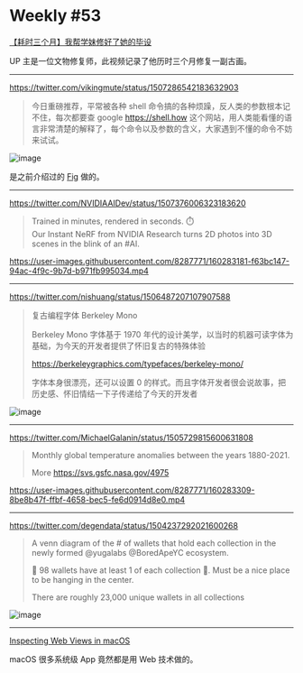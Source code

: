 # Weekly #53

[【耗时三个月】我帮学妹修好了她的毕设](https://www.bilibili.com/video/BV1ha411t7by)

UP 主是一位文物修复师，此视频记录了他历时三个月修复一副古画。

---

https://twitter.com/vikingmute/status/1507286542183632903

> 今日重磅推荐，平常被各种 shell 命令搞的各种烦躁，反人类的参数根本记不住，每次都要查 google https://shell.how 这个网站，用人类能看懂的语言非常清楚的解释了，每个命令以及参数的含义，大家遇到不懂的命令不妨来试试。

![image](https://user-images.githubusercontent.com/8287771/160283041-9a27780d-fe69-40a7-a623-975f64f7df2b.png)

是之前介绍过的 [Fig](https://fig.io/) 做的。

---

https://twitter.com/NVIDIAAIDev/status/1507376006323183620

> Trained in minutes, rendered in seconds. ⏱️  
> Our Instant NeRF from NVIDIA Research turns 2D photos into 3D scenes in the blink of an #AI.

https://user-images.githubusercontent.com/8287771/160283181-f63bc147-94ac-4f9c-9b7d-b971fb995034.mp4

---

https://twitter.com/nishuang/status/1506487207107907588

> 复古编程字体 Berkeley Mono
>
> Berkeley Mono 字体基于 1970 年代的设计美学，以当时的机器可读字体为基础，为今天的开发者提供了怀旧复古的特殊体验
>
> https://berkeleygraphics.com/typefaces/berkeley-mono/
>
> 字体本身很漂亮，还可以设置 0 的样式。而且字体开发者很会说故事，把历史感、怀旧情结一下子传递给了今天的开发者

![image](https://user-images.githubusercontent.com/8287771/160283266-7e8ca143-a04d-432a-a0ee-65c3795ffdf1.png)

---

https://twitter.com/MichaelGalanin/status/1505729815600631808

> Monthly global temperature anomalies between the years 1880-2021.
>
> More https://svs.gsfc.nasa.gov/4975

https://user-images.githubusercontent.com/8287771/160283309-8be8b47f-ffbf-4658-bec5-fe6d0914d8e0.mp4

---

https://twitter.com/degendata/status/1504237292021600268

> A venn diagram of the # of wallets that hold each collection in the newly formed @yugalabs @BoredApeYC ecosystem.
>
> 👀 98 wallets have at least 1 of each collection 🤯. Must be a nice place to be hanging in the center.
>
> There are roughly 23,000 unique wallets in all collections

![image](https://user-images.githubusercontent.com/8287771/160283388-ffee4ec9-a702-44d4-a3b2-acbe5c943505.png)

---

[Inspecting Web Views in macOS](https://blog.jim-nielsen.com/2022/inspecting-web-views-in-macos/)

macOS 很多系统级 App 竟然都是用 Web 技术做的。
